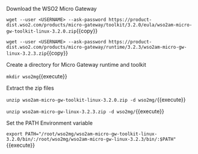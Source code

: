 Download the WSO2 Micro Gateway

`wget --user <USERNAME> --ask-password https://product-dist.wso2.com/products/micro-gateway/toolkit/3.2.0/eula/wso2am-micro-gw-toolkit-linux-3.2.0.zip`{{copy}}

`wget --user <USERNAME> --ask-password https://product-dist.wso2.com/products/micro-gateway/runtime/3.2.3/wso2am-micro-gw-linux-3.2.3.zip`{{copy}}

Create a directory for Micro Gateway runtime and toolkit

`mkdir wso2mg`{{execute}}

Extract the zip files

`unzip wso2am-micro-gw-toolkit-linux-3.2.0.zip -d wso2mg/`{{execute}}

`unzip wso2am-micro-gw-linux-3.2.3.zip -d wso2mg/`{{execute}}

Set the PATH Environment variable

`export PATH="/root/wso2mg/wso2am-micro-gw-toolkit-linux-3.2.0/bin/:/root/wso2mg/wso2am-micro-gw-linux-3.2.3/bin/:$PATH"`{{execute}}

